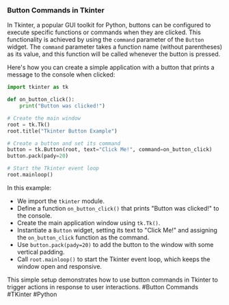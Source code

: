 ### Button Commands in Tkinter

In Tkinter, a popular GUI toolkit for Python, buttons can be configured to execute specific functions or commands when they are clicked. This functionality is achieved by using the `command` parameter of the `Button` widget. The `command` parameter takes a function name (without parentheses) as its value, and this function will be called whenever the button is pressed.

Here's how you can create a simple application with a button that prints a message to the console when clicked:

```python
import tkinter as tk

def on_button_click():
    print("Button was clicked!")

# Create the main window
root = tk.Tk()
root.title("Tkinter Button Example")

# Create a button and set its command
button = tk.Button(root, text="Click Me!", command=on_button_click)
button.pack(pady=20)

# Start the Tkinter event loop
root.mainloop()
```

In this example:
- We import the `tkinter` module.
- Define a function `on_button_click()` that prints "Button was clicked!" to the console.
- Create the main application window using `tk.Tk()`.
- Instantiate a `Button` widget, setting its text to "Click Me!" and assigning the `on_button_click` function as the command.
- Use `button.pack(pady=20)` to add the button to the window with some vertical padding.
- Call `root.mainloop()` to start the Tkinter event loop, which keeps the window open and responsive.

This simple setup demonstrates how to use button commands in Tkinter to trigger actions in response to user interactions. #Button Commands #TKinter #Python